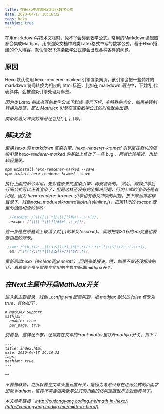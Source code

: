 ```yaml
---
title: 在Hexo中渲染MathJax数学公式
date: 2020-04-17 16:16:32
tags: hexo
mathjax: true
---
```


在用markdown写技术文档时，免不了会碰到数学公式。常用的Markdown编辑器都会集成Mathjax，用来渲染文档中的类Latex格式书写的数学公式。基于Hexo搭建的个人博客，默认情况下渲染数学公式却会出现各种各样的问题。
<!--more-->

## 原因

Hexo 默认使用 hexo-renderer-marked 引擎渲染网页，该引擎会把一些特殊的 markdown 符号转换为相应的 html 标签，比如在 markdown 语法中，下划线_代表斜体，会被渲染引擎处理为<em>标签。

因为类 Latex 格式书写的数学公式下划线_表示下标，有特殊的含义，如果被强制转换为<em>标签，那么 MathJax 引擎在渲染数学公式的时候就会出错。

类似的语义冲突的符号还包括*, {, }, \\等。

## 解决方法

更换 Hexo 的 markdown 渲染引擎，hexo-renderer-kramed 引擎是在默认的渲染引擎 hexo-renderer-marked 的基础上修改了一些 bug ，两者比较接近，也比较轻量级。

```npm
npm uninstall hexo-renderer-marked --save
npm install hexo-renderer-kramed --save
```

执行上面的命令即可，先卸载原来的渲染引擎，再安装新的。
然后，跟换引擎后行间公式可以正确渲染了，但是这样还没有完全解决问题，行内公式的渲染还是有问题，因为 hexo-renderer-kramed 引擎也有语义冲突的问题。接下来到博客根目录下，找到node_modules\kramed\lib\rules\inline.js，把第11行的 escape 变量的值做相应的修改:

```js
  //escape: /^\\([\\`*{}\[\]()#$+\-.!_>])/,
  escape: /^\\([`*\[\]()#$+\-.!_>])/,
```

这一步是在原基础上取消了对\,{,}的转义(escape)。
同时把第20行的em变量也要做相应的修改。

```js
 //em: /^\b_((?:__|[\s\S])+?)_\b|^\*((?:\*\*|[\s\S])+?)\*(?!\*)/,
  em: /^\*((?:\*\*|[\s\S])+?)\*(?!\*)/,
```

重新启动hexo（先clean再generate）,问题完美解决。哦，如果不幸还没解决的话，看看是不是还需要在使用的主题中配置mathjax开关。

## 在Next主题中开启MathJax开关

进入到主题目录，找到 _config.yml 配置问题，把 mathjax 默认的 false 修改为true，具体如下：

```hexo
# MathJax Support
mathjax:
  enable: true
  per_page: true
```

别着急，这样还不够，还需要在文章的Front-matter里打开mathjax开关，如下：

```hexo
---
title: index.html
date: 2020-04-17 16:16:32
tags:
mathjax: true
---
```

--

不要嫌麻烦，之所以要在文章头里设置开关，是因为考虑只有在用到公式的页面才加载 Mathjax，这样不需要渲染数学公式的页面的访问速度就不会受到影响了。

本文参考链接：[http://xudongyang.coding.me/math-in-hexo/](http://xudongyang.coding.me/math-in-hexo/)